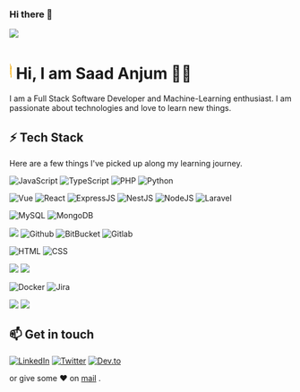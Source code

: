 ### Hi there 👋

![](https://github.com/amandewatnitrr/amandewatnitrr/blob/main/header_.png)

# <img src="https://raw.githubusercontent.com/ABSphreak/ABSphreak/master/gifs/Hi.gif" height="32px" width="5px"> Hi, I am Saad Anjum 👨‍💻

I am a Full Stack Software Developer and Machine-Learning enthusiast. I am passionate about technologies and love to learn new things.

<!--  ### 🔭 Have a look at my [website](https://adnanazmee.me/). -->


## ⚡ Tech Stack

Here are a few things I've picked up along my learning journey.


  ![JavaScript](https://img.shields.io/badge/JavaScript-F7DF1E?style=for-the-badge&logo=javascript&logoColor=black) ![TypeScript](https://img.shields.io/badge/TypeScript-007ACC?style=for-the-badge&logo=typescript&logoColor=white) ![PHP](https://img.shields.io/badge/PHP-7a86b8?style=for-the-badge&logo=php&logoColor=white) ![Python](https://img.shields.io/badge/-Python-000?style=for-the-badge&logo=python)
  
 ![Vue](https://img.shields.io/badge/Vue-42b883?style=for-the-badge&logo=vue&logoColor=white) ![React](https://img.shields.io/badge/React-007ACC?style=for-the-badge&logo=react&logoColor=white) ![ExpressJS](https://img.shields.io/badge/Express.js-404D59?style=for-the-badge) ![NestJS](https://img.shields.io/badge/nestjs%20-%23E0234E.svg?&style=for-the-badge&logo=nestjs&logoColor=white) ![NodeJS](https://img.shields.io/badge/Node.js-43853D?style=for-the-badge&logo=node.js&logoColor=white) ![Laravel](https://img.shields.io/badge/Laravel-ed4131?style=for-the-badge&logo=laravel&logoColor=white)

 ![MySQL](https://img.shields.io/badge/MySQL-00000F?style=for-the-badge&logo=mysql&logoColor=white) ![MongoDB](https://img.shields.io/badge/MongoDB-4EA94B?style=for-the-badge&logo=mongodb&logoColor=white)

 ![](https://img.shields.io/badge/git%20-%23F05033.svg?&style=for-the-badge&logo=git&logoColor=white) ![Github](https://img.shields.io/badge/github%20-%23121011.svg?&style=for-the-badge&logo=github&logoColor=white) ![BitBucket](https://img.shields.io/badge/bitbucket%20-%230047B3.svg?&style=for-the-badge&logo=bitbucket&logoColor=white) ![Gitlab](https://img.shields.io/badge/gitlab-e24329?&style=for-the-badge&logo=gitlab&logoColor=white)
 
 ![HTML](https://img.shields.io/badge/HTML5-E34F26?style=for-the-badge&logo=html5&logoColor=white) ![CSS](https://img.shields.io/badge/CSS-239120?&style=for-the-badge&logo=css3&logoColor=white)
 
<!--  ![Blender](https://img.shields.io/badge/blender%20-%23F5792A.svg?&style=for-the-badge&logo=blender&logoColor=white) -->
 
<!--  ![](https://img.shields.io/badge/Keras%20-%23D00000.svg?&style=for-the-badge&logo=Keras&logoColor=white)  -->
 ![](https://img.shields.io/badge/pandas%20-%23150458.svg?&style=for-the-badge&logo=pandas&logoColor=white) ![](https://img.shields.io/badge/numpy%20-%23013243.svg?&style=for-the-badge&logo=numpy&logoColor=white)
 
 ![Docker](https://img.shields.io/badge/docker%20-%230db7ed.svg?&style=for-the-badge&logo=docker&logoColor=white) ![Jira](https://img.shields.io/badge/-Jira-000?&style=for-the-badge&logo=Jira-Software&logoColor=0052CC)
 
 ![](https://img.shields.io/badge/-Raspberry%20Pi-C51A4A?style=for-the-badge&logo=Raspberry-Pi) ![](https://img.shields.io/badge/-Arduino-00979D?style=for-the-badge&logo=Arduino&logoColor=white)

## 📫 Get in touch
[![LinkedIn](https://img.shields.io/badge/LinkedIn-0077B5?style=for-the-badge&logo=linkedin&logoColor=white)](https://www.linkedin.com/in/muhammad-saad-047)  [![Twitter](https://img.shields.io/badge/Twitter-1DA1F2?style=for-the-badge&logo=twitter&logoColor=white)](https://twitter.com/msaadanjum)  [![Dev.to](https://img.shields.io/badge/dev.to-0A0A0A?style=for-the-badge&logo=dev.to&logoColor=white)](https://dev.to/msaadanjum)


 or give some ♥ on [mail](mailto:saadanjum047@gmail.com) .



 
<!--  
 #### Profile views counter
![Visitor Count](https://profile-counter.glitch.me/{msaadanjum}/count.svg) -->

<!--

**msaadanjum/msaadanjum** is a ✨ _special_ ✨ repository because its `README.md` (this file) appears on your GitHub profile.

Here are some ideas to get you started:

- 🔭 I’m currently working on ...
- 🌱 I’m currently learning ...
- 👯 I’m looking to collaborate on ...
- 🤔 I’m looking for help with ...
- 💬 Ask me about ...
- 📫 How to reach me: ...
- 😄 Pronouns: ...
- ⚡ Fun fact: ...
-->
